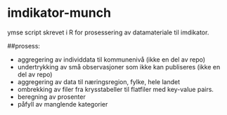 # imdikator-munch
ymse script skrevet i R for prosessering av datamateriale til imdikator.

##prosess:
- aggregering av individdata til kommunenivå (ikke en del av repo)
- undertrykking av små observasjoner som ikke kan publiseres (ikke en del av repo)
- aggregering av data til næringsregion, fylke, hele landet
- ombrekking av filer fra krysstabeller til flatfiler med key-value pairs.
- beregning av prosenter
- påfyll av manglende kategorier
